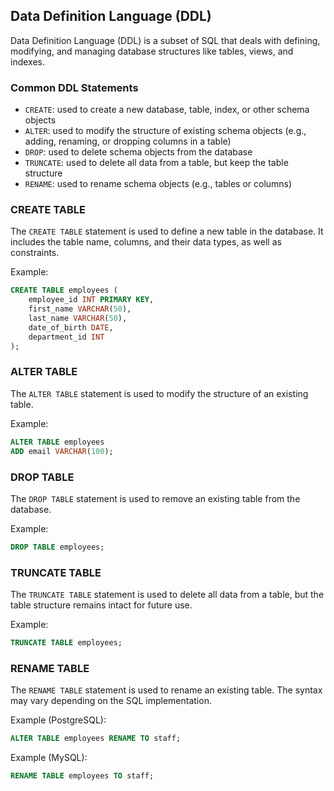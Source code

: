 ## Data Definition Language (DDL)

Data Definition Language (DDL) is a subset of SQL that deals with defining, modifying, and managing database structures like tables, views, and indexes.

### Common DDL Statements

- `CREATE`: used to create a new database, table, index, or other schema objects
- `ALTER`: used to modify the structure of existing schema objects (e.g., adding, renaming, or dropping columns in a table)
- `DROP`: used to delete schema objects from the database
- `TRUNCATE`: used to delete all data from a table, but keep the table structure
- `RENAME`: used to rename schema objects (e.g., tables or columns)

### CREATE TABLE

The `CREATE TABLE` statement is used to define a new table in the database. It includes the table name, columns, and their data types, as well as constraints.

Example:

```sql
CREATE TABLE employees (
    employee_id INT PRIMARY KEY,
    first_name VARCHAR(50),
    last_name VARCHAR(50),
    date_of_birth DATE,
    department_id INT
);
```

### ALTER TABLE

The `ALTER TABLE` statement is used to modify the structure of an existing table.

Example:

```sql
ALTER TABLE employees
ADD email VARCHAR(100);
```

### DROP TABLE

The `DROP TABLE` statement is used to remove an existing table from the database.

Example:

```sql
DROP TABLE employees;
```

### TRUNCATE TABLE

The `TRUNCATE TABLE` statement is used to delete all data from a table, but the table structure remains intact for future use.

Example:

```sql
TRUNCATE TABLE employees;
```

### RENAME TABLE

The `RENAME TABLE` statement is used to rename an existing table. The syntax may vary depending on the SQL implementation.

Example (PostgreSQL):

```sql
ALTER TABLE employees RENAME TO staff;
```

Example (MySQL):

```sql
RENAME TABLE employees TO staff;
```
